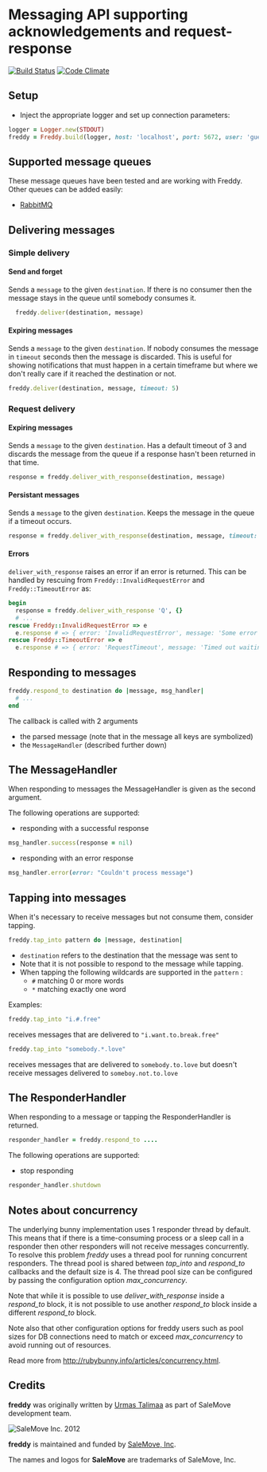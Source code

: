 # Messaging API supporting acknowledgements and request-response

[![Build Status](https://travis-ci.org/salemove/node-freddy.svg?branch=master)](https://travis-ci.org/salemove/node-freddy)
[![Code Climate](https://codeclimate.com/github/salemove/freddy/badges/gpa.svg)](https://codeclimate.com/github/salemove/freddy)

## Setup

* Inject the appropriate logger and set up connection parameters:

```ruby
logger = Logger.new(STDOUT)
freddy = Freddy.build(logger, host: 'localhost', port: 5672, user: 'guest', pass: 'guest')
```

## Supported message queues

These message queues have been tested and are working with Freddy. Other queues can be added easily:

* [RabbitMQ](https://www.rabbitmq.com/)

## Delivering messages

### Simple delivery

#### Send and forget
Sends a `message` to the given `destination`. If there is no consumer then the
message stays in the queue until somebody consumes it.
```ruby
  freddy.deliver(destination, message)
```

#### Expiring messages
Sends a `message` to the given `destination`. If nobody consumes the message in
`timeout` seconds then the message is discarded. This is useful for showing
notifications that must happen in a certain timeframe but where we don't really
care if it reached the destination or not.
```ruby
freddy.deliver(destination, message, timeout: 5)
```

### Request delivery
#### Expiring messages
Sends a `message` to the given `destination`. Has a default timeout of 3 and
discards the message from the queue if a response hasn't been returned in that
time.
```ruby
response = freddy.deliver_with_response(destination, message)
```

#### Persistant messages
Sends a `message` to the given `destination`. Keeps the message in the queue if
a timeout occurs.
```ruby
response = freddy.deliver_with_response(destination, message, timeout: 4, delete_on_timeout: false)
```

#### Errors
`deliver_with_response` raises an error if an error is returned. This can be handled by rescuing from `Freddy::InvalidRequestError` and `Freddy::TimeoutError` as:
```ruby
begin
  response = freddy.deliver_with_response 'Q', {}
  # ...
rescue Freddy::InvalidRequestError => e
  e.response # => { error: 'InvalidRequestError', message: 'Some error message' }
rescue Freddy::TimeoutError => e
  e.response # => { error: 'RequestTimeout', message: 'Timed out waiting for response' }
```

## Responding to messages
```ruby
freddy.respond_to destination do |message, msg_handler|
  # ...
end
```

The callback is called with 2 arguments
  * the parsed message (note that in the message all keys are symbolized)
  * the `MessageHandler` (described further down)

## The MessageHandler

When responding to messages the MessageHandler is given as the second argument.

The following operations are supported:

  * responding with a successful response
```ruby
msg_handler.success(response = nil)
```

  * responding with an error response
```ruby
msg_handler.error(error: "Couldn't process message")
```

## Tapping into messages
When it's necessary to receive messages but not consume them, consider tapping.

```ruby
freddy.tap_into pattern do |message, destination|
```

* `destination` refers to the destination that the message was sent to
* Note that it is not possible to respond to the message while tapping.
* When tapping the following wildcards are supported in the `pattern` :
  * `#` matching 0 or more words
  * `*` matching exactly one word

Examples:

```ruby
freddy.tap_into "i.#.free"
```

receives messages that are delivered to `"i.want.to.break.free"`

```ruby
freddy.tap_into "somebody.*.love"
```

receives messages that are delivered to `somebody.to.love` but doesn't receive messages delivered to `someboy.not.to.love`

## The ResponderHandler

When responding to a message or tapping the ResponderHandler is returned.
```ruby
responder_handler = freddy.respond_to ....
```

The following operations are supported:

  * stop responding
```ruby
responder_handler.shutdown
```


## Notes about concurrency

The underlying bunny implementation uses 1 responder thread by default. This means that if there is a time-consuming process or a sleep call in a responder then other responders will not receive messages concurrently.
To resolve this problem *freddy* uses a thread pool for running concurrent responders.
The thread pool is shared between *tap_into* and *respond_to* callbacks and the default size is 4.
The thread pool size can be configured by passing the configuration option *max_concurrency*.


Note that while it is possible to use *deliver_with_response* inside a *respond_to* block,
it is not possible to use another *respond_to* block inside a different *respond_to* block.


Note also that other configuration options for freddy users
such as pool sizes for DB connections need to match or exceed *max_concurrency*
to avoid running out of resources.

Read more from <http://rubybunny.info/articles/concurrency.html>.

## Credits

**freddy** was originally written by [Urmas Talimaa] as part of SaleMove development team.

![SaleMove Inc. 2012][SaleMove Logo]

**freddy** is maintained and funded by [SaleMove, Inc].

The names and logos for **SaleMove** are trademarks of SaleMove, Inc.

[Urmas Talimaa]: https://github.com/urmastalimaa?source=c "Urmas"
[SaleMove, Inc]: http://salemove.com/ "SaleMove Website"
[SaleMove Logo]: http://app.salemove.com/assets/logo.png "SaleMove Inc. 2012"
[Apache License]: http://choosealicense.com/licenses/apache/ "Apache License"
